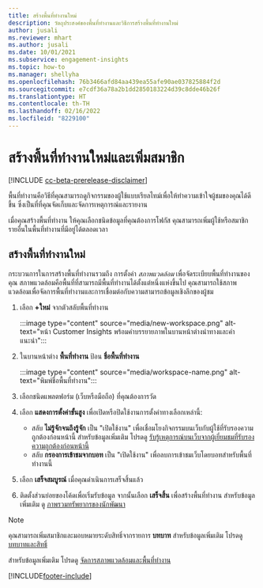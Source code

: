 ```yaml
---
title: สร้างพื้นที่ทำงานใหม่
description: วัตถุประสงค์ของพื้นที่ทำงานและวิธีการสร้างพื้นที่ทำงานใหม่
author: jusali
ms.reviewer: mhart
ms.author: jusali
ms.date: 10/01/2021
ms.subservice: engagement-insights
ms.topic: how-to
ms.manager: shellyha
ms.openlocfilehash: 76b3466afd84aa439ea55afe90ae037825884f2d
ms.sourcegitcommit: e7cdf36a78a2b1dd2850183224d39c8dde46b26f
ms.translationtype: HT
ms.contentlocale: th-TH
ms.lasthandoff: 02/16/2022
ms.locfileid: "8229100"
---
```

# <a name="create-a-new-workspace-and-add-members"></a>สร้างพื้นที่ทำงานใหม่และเพิ่มสมาชิก

[!INCLUDE [cc-beta-prerelease-disclaimer](includes/cc-beta-prerelease-disclaimer.md)]

พื้นที่ทำงานคือวิธีที่คุณสามารถดูกิจกรรมของผู้ใช้แบบเรียลไทม์เพื่อให้ทำความเข้าใจผู้ชมของคุณได้ดีขึ้น ซึ่งเป็นที่ที่คุณจัดเก็บและจัดการเหตุการณ์และรายงาน

เมื่อคุณสร้างพื้นที่ทำงาน ให้คุณเลือกชนิดข้อมูลที่คุณต้องการโฟกัส คุณสามารถเพิ่มผู้ใช้หรือสมาชิกรายอื่นในพื้นที่ทำงานที่มีอยู่ได้ตลอดเวลา 

## <a name="create-a-new-workspace"></a>สร้างพื้นที่ทำงานใหม่

กระบวนการในการสร้างพื้นที่ทำงานรวมถึง การตั้งค่า *สภาพแวดล้อม* เพื่อจัดระเบียบพื้นที่ทำงานของคุณ สภาพแวดล้อมคือพื้นที่ที่สามารถมีพื้นที่ทำงานได้ตั้งแต่หนึ่งแห่งขึ้นไป คุณสามารถใช้สภาพแวดล้อมเพื่อจัดการพื้นที่ทำงานและการเชื่อมต่อกับความสามารถข้อมูลเชิงลึกของผู้ชม

1. เลือก **+ใหม่** จากตัวสลับพื้นที่ทำงาน

   :::image type="content" source="media/new-workspace.png" alt-text="หน้า Customer Insights พร้อมคำบรรยายภาพในบานหน้าต่างนำทางและคำแนะนำ":::

1. ในบานหน้าต่าง **พื้นที่ทำงาน** ป้อน **ชื่อพื้นที่ทำงาน**

   :::image type="content" source="media/workspace-name.png" alt-text="พิมพ์ชื่อพื้นที่ทำงาน":::

1. เลือกชนิดแพลตฟอร์ม (เว็บหรือมือถือ) ที่คุณต้องการวัด

1. เลือก **แสดงการตั้งค่าขั้นสูง** เพื่อเปิดหรือปิดใช้งานการตั้งค่าทางเลือกเหล่านี้:

   - สลับ **ไม่รู้จักจนถึงรู้จัก** เป็น "เปิดใช้งาน" เพื่อเชื่อมโยงกิจกรรมบนเว็บกับผู้ใช้ที่รับรองความถูกต้องก่อนหน้านี้ สำหรับข้อมูลเพิ่มเติม โปรดดู [รับรู้เหตุการณ์บนเว็บจากผู้เยี่ยมชมที่รับรองความถูกต้องก่อนหน้านี้](unknown-to-known.md)
   - สลับ **กรองการเข้าชมจากบอท** เป็น "เปิดใช้งาน" เพื่อลบการเข้าชมเว็บโดยบอทสำหรับพื้นที่ทำงานนี้ 

1. เลือก **เสร็จสมบูรณ์** เมื่อคุณดำเนินการเสร็จสิ้นแล้ว 

1. ติดตั้งส่วนย่อยของโค้ดเพื่อเริ่มรับข้อมูล จากนั้นเลือก **เสร็จสิ้น** เพื่อสร้างพื้นที่ทำงาน สำหรับข้อมูลเพิ่มเติม ดู [ภาพรวมทรัพยากรของนักพัฒนา](developer-resources.md)

> [!NOTE]
> คุณสามารถเพิ่มสมาชิกและมอบหมายระดับสิทธิ์จากรายการ **บทบาท** สำหรับข้อมูลเพิ่มเติม โปรดดู [บทบาทและสิทธิ์](user-roles.md) 

สำหรับข้อมูลเพิ่มเติม โปรดดู [จัดการสภาพแวดล้อมและพื้นที่ทำงาน](manage-environments-workspaces.md)


[!INCLUDE[footer-include](../includes/footer-banner.md)]
